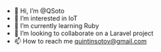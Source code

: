 - 👋 Hi, I’m @QSoto
- 👀 I’m interested in IoT
- 🌱 I’m currently learning Ruby
- 💞️ I’m looking to collaborate on a Laravel project
- 📫 How to reach me quintinsotov@gmail.com

<!---
QSoto/QSoto is a ✨ special ✨ repository because its `README.md` (this file) appears on your GitHub profile.
You can click the Preview link to take a look at your changes.
--->
